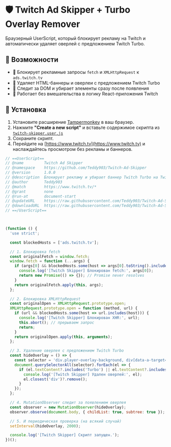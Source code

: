 # 🛡️ Twitch Ad Skipper + Turbo Overlay Remover

Браузерный UserScript, который блокирует рекламу на Twitch и автоматически удаляет оверлей с предложением Twitch Turbo.

## 🚀 Возможности

- 🔕 Блокирует рекламные запросы `fetch` и `XMLHttpRequest` к `ads.twitch.tv`
- 🧼 Удаляет HTML-баннеры и оверлеи с предложением Twitch Turbo
- 👀 Следит за DOM и убирает элементы сразу после появления
- 🧩 Работает без вмешательства в логику React-приложения Twitch

## 🧰 Установка

1. Установите расширение [Tampermonkey](https://www.tampermonkey.net/) в ваш браузер.
2. Нажмите **"Create a new script"** и вставьте содержимое скрипта из [`twitch-skipper.user.js`](./twitch-skipper.user.js)
3. Сохраните скрипт.
4. Перейдите на [https://www.twitch.tv](https://www.twitch.tv) и наслаждайтесь просмотром без рекламы и баннеров.



```js
// ==UserScript==
// @name         Twitch Ad Skipper
// @namespace    https://github.com/Teddy903/Twitch-Ad-Skipper
// @version      1.0.0
// @description  Блокирует рекламу и убирает баннер Twitch Turbo на Twitch.tv
// @author       Teddy903
// @match        https://www.twitch.tv/*
// @grant        none
// @run-at       document-start
// @updateURL    https://raw.githubusercontent.com/Teddy903/Twitch-Ad-Skipper/main/twitch-skipper.user.js
// @downloadURL  https://raw.githubusercontent.com/Teddy903/Twitch-Ad-Skipper/main/twitch-skipper.user.js
// ==/UserScript==



(function () {
  'use strict';

  const blockedHosts = ['ads.twitch.tv'];

  // 1. Блокировка fetch
  const originalFetch = window.fetch;
  window.fetch = function (...args) {
    if (args[0] && blockedHosts.some(host => args[0].toString().includes(host))) {
      console.log('[Twitch Skipper] Блокирован fetch:', args[0]);
      return new Promise(() => {}); // Promise never resolves
    }
    return originalFetch.apply(this, args);
  };

  // 2. Блокировка XMLHttpRequest
  const originalOpen = XMLHttpRequest.prototype.open;
  XMLHttpRequest.prototype.open = function (method, url) {
    if (url && blockedHosts.some(host => url.includes(host))) {
      console.log('[Twitch Skipper] Блокирован XHR:', url);
      this.abort(); // прерываем запрос
      return;
    }
    return originalOpen.apply(this, arguments);
  };

  // 3. Удаление оверлея с предложением Twitch Turbo
  const hideOverlay = () => {
    const selector = 'div.player-overlay-background, div[data-a-target="tw-core-button-label-text"]';
    document.querySelectorAll(selector).forEach(el => {
      if (el.textContent?.includes('Turbo') || el.textContent?.includes('блокировщик рекламы')) {
        console.log('[Twitch Skipper] Удален оверлей:', el);
        el.closest('div')?.remove();
      }
    });
  };

  // 4. MutationObserver следит за появлением оверлея
  const observer = new MutationObserver(hideOverlay);
  observer.observe(document.body, { childList: true, subtree: true });

  // 5. И периодическая проверка (на всякий случай)
  setInterval(hideOverlay, 2000);

  console.log('[Twitch Skipper] Скрипт запущен.');
})();
